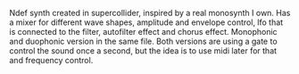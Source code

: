 Ndef synth created in supercollider, inspired by a real monosynth I own.
Has a mixer for different wave shapes, amplitude and envelope control, lfo that is connected to the filter, autofilter effect and chorus effect.
Monophonic and duophonic version in the same file.
Both versions are using a gate to control the sound once a second, but the idea is to use midi later for that and frequency control.
